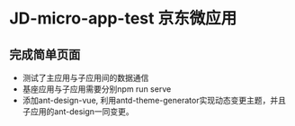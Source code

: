 # JD-micro-app-test 京东微应用

## 完成简单页面
* 测试了主应用与子应用间的数据通信
* 基座应用与子应用需要分别npm run serve
* 添加ant-design-vue, 利用antd-theme-generator实现动态变更主题，并且子应用的ant-design一同变更。


